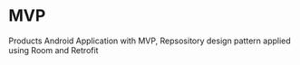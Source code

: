 # MVP
Products Android Application with MVP, Repsository design pattern applied using Room and Retrofit
